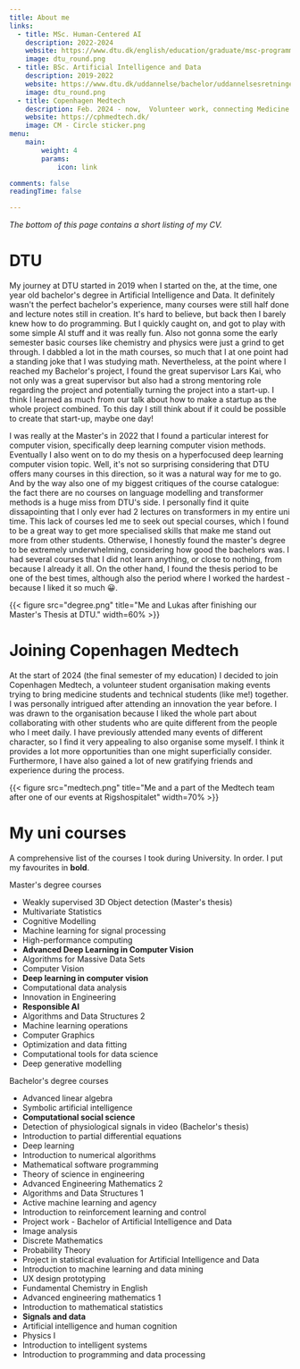 ```yaml
---
title: About me
links:
  - title: MSc. Human-Centered AI
    description: 2022-2024
    website: https://www.dtu.dk/english/education/graduate/msc-programmes/human-centered-artificial-intelligence
    image: dtu_round.png
  - title: BSc. Artificial Intelligence and Data
    description: 2019-2022
    website: https://www.dtu.dk/uddannelse/bachelor/uddannelsesretninger/kunstig-intelligens-og-data
    image: dtu_round.png
  - title: Copenhagen Medtech
    description: Feb. 2024 - now,  Volunteer work, connecting Medicine and AI students through events 
    website: https://cphmedtech.dk/
    image: CM - Circle sticker.png
menu:
    main: 
        weight: 4
        params:
            icon: link

comments: false
readingTime: false

---
```



*The bottom of this page contains a short listing of my CV.*

# DTU 

My journey at DTU started in 2019 when I started on the, at the time, one year old bachelor's degree in Artificial Intelligence and Data. It definitely wasn't the perfect bachelor's experience, many courses were still half done and lecture notes still in creation. It's hard to believe, but back then I barely knew how to do programming. But I quickly caught on, and got to play with some simple AI stuff and it was really fun. Also not gonna some the early semester basic courses like chemistry and physics were just a grind to get through. I dabbled a lot in the math courses, so much that I at one point had a standing joke that I was studying math. Nevertheless, at the point where I reached my Bachelor's project, I found the great supervisor Lars Kai, who not only was a great supervisor but also had a strong mentoring role regarding the project and potentially turning the project into a start-up. I think I learned as much from our talk about how to make a startup as the whole project combined. To this day I still think about if it could be possible to create that start-up, maybe one day!

I was really at the Master's in 2022 that I found a particular interest for computer vision, specifically deep learning computer vision methods. Eventually I also went on to do my thesis on a hyperfocused deep learning computer vision topic. Well, it's not so surprising considering that DTU offers many courses in this direction, so it was a natural way for me to go. And by the way also one of my biggest critiques of the course catalogue: the fact there are no courses on language modelling and transformer methods is a huge miss from DTU's side. I personally find it quite dissapointing that I only ever had 2 lectures on transformers in my entire uni time. This lack of courses led me to seek out special courses, which I found to be a great way to get more specialised skills that make me stand out more from other students. Otherwise, I honestly found the master's degree to be extremely underwhelming, considering how good the bachelors was. I had several courses that I did not learn anything, or close to nothing, from because I already it all. On the other hand, I found the thesis period to be one of the best times, although also the period where I worked the hardest - because I liked it so much 😀.

{{< figure src="degree.png" title="Me and Lukas after finishing our Master's Thesis at DTU." width=60% >}}

# Joining Copenhagen Medtech

At the start of 2024 (the final semester of my education) I decided to join Copenhagen Medtech, a volunteer student organisation making events trying to bring medicine students and technical students (like me!) together. I was personally intrigued after attending an innovation the year before. I was drawn to the organisation because I liked the whole part about collaborating with other students who are quite different from the people who I meet daily. I have previously attended many events of different character, so I find it very appealing to also organise some myself. I think it provides a lot more opportunities than one might superficially consider. Furthermore, I have also gained a lot of new gratifying friends and experience during the process.

{{< figure src="medtech.png" title="Me and a part of the Medtech team after one of our events at Rigshospitalet" width=70% >}}

# My uni courses

A comprehensive list of the courses I took during University. In order. I put my favourites in **bold**.

Master's degree courses

* Weakly supervised 3D Object detection (Master's thesis)
* Multivariate Statistics
* Cognitive Modelling
* Machine learning for signal processing
* High-performance computing
* **Advanced Deep Learning in Computer Vision**
* Algorithms for Massive Data Sets
* Computer Vision
* **Deep learning in computer vision**
* Computational data analysis
* Innovation in Engineering
* **Responsible AI**
* Algorithms and Data Structures 2
* Machine learning operations
* Computer Graphics
* Optimization and data fitting
* Computational tools for data science
* Deep generative modelling


Bachelor's degree courses

* Advanced linear algebra
* Symbolic artificial intelligence
* **Computational social science**
* Detection of physiological signals in video (Bachelor's thesis)
* Introduction to partial differential equations
* Deep learning
* Introduction to numerical algorithms
* Mathematical software programming
* Theory of science in engineering
* Advanced Engineering Mathematics 2
* Algorithms and Data Structures 1
* Active machine learning and agency
* Introduction to reinforcement learning and control
* Project work - Bachelor of Artificial Intelligence and Data
* Image analysis
* Discrete Mathematics
* Probability Theory
* Project in statistical evaluation for Artificial Intelligence and Data
* Introduction to machine learning and data mining
* UX design prototyping
* Fundamental Chemistry in English
* Advanced engineering mathematics 1
* Introduction to mathematical statistics
* **Signals and data**
* Artificial intelligence and human cognition
* Physics I
* Introduction to intelligent systems
* Introduction to programming and data processing

<!-- 
To use this feature, add `links` section to frontmatter.

This page's frontmatter:

```yaml
links:
  - title: GitHub
    description: GitHub is the world's largest software development platform.
    website: https://github.com
    image: https://github.githubassets.com/images/modules/logos_page/GitHub-Mark.png
  - title: TypeScript
    description: TypeScript is a typed superset of JavaScript that compiles to plain JavaScript.
    website: https://www.typescriptlang.org
    image: ts-logo-128.jpg
```

`image` field accepts both local and external images. -->